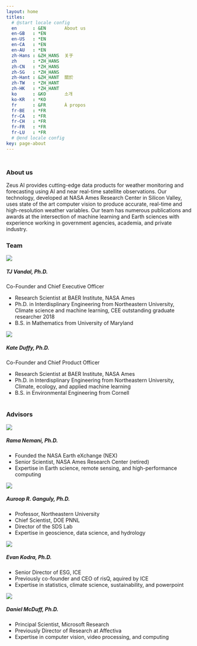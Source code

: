 ```yaml
---
layout: home
titles:
  # @start locale config
  en      : &EN       About us
  en-GB   : *EN
  en-US   : *EN
  en-CA   : *EN
  en-AU   : *EN
  zh-Hans : &ZH_HANS  关于
  zh      : *ZH_HANS
  zh-CN   : *ZH_HANS
  zh-SG   : *ZH_HANS
  zh-Hant : &ZH_HANT  關於
  zh-TW   : *ZH_HANT
  zh-HK   : *ZH_HANT
  ko      : &KO       소개
  ko-KR   : *KO
  fr      : &FR       À propos
  fr-BE   : *FR
  fr-CA   : *FR
  fr-CH   : *FR
  fr-FR   : *FR
  fr-LU   : *FR
  # @end locale config
key: page-about
---
```



<div class="hero hero--light">
  <div class="hero__content" style="padding-top: 0.5rem;">
    <h3>About us</h3>
    Zeus AI provides cutting-edge data products for weather monitoring and forecasting using AI and near real-time satellite observations.  Our technology, developed at NASA Ames Research Center in Silicon Valley, uses state of the art computer vision to produce accurate, real-time and high-resolution weather variables. Our team has numerous publications and awards at the intersection of machine learning and Earth sciences with experience working in government agencies, academia, and private industry.
  </div>
</div>

<div class="hero hero--light">
  <div class="hero__content" style="padding-top: 0.2rem;">
    <h3>Team</h3>
    <div class='grid'>
        <div class="cell cell--4">
          <div class="card__content">
              <div class="card__image">
                <img class="image" src="assets/images/Vandal_Photo.jpeg"/>
              </div>
            <h5>TJ Vandal, Ph.D.</h5>
            Co-Founder and Chief Executive Officer
			<ul>
				<li>Research Scientist at BAER Institute, NASA Ames</li>
				<li>Ph.D. in Interdisplinary Engineering from Northeastern University, Climate science and machine learning, CEE outstanding graduate researcher 2018</li>
				<li>B.S. in Mathematics from University of Maryland</li>
			</ul>
          </div>
        </div>
      <div class="cell cell--4">
        <div class="card__content">
              <div class="card__image">
                <img class="image" src="assets/images/Kate_Photo.jpeg"/>
              </div>
          <h5>Kate Duffy, Ph.D.</h5>
          Co-Founder and Chief Product Officer
			<ul>
				<li>Research Scientist at BAER Institute, NASA Ames</li>
				<li>Ph.D. in Interdisplinary Engineering from Northeastern University, Climate, ecology, and applied machine learning</li>
				<li>B.S. in Environmental Engineering from Cornell</li>
			</ul>
        </div>
      </div>
    </div>
  </div>
</div>


<div class="hero hero--light">
  <div class="hero__content" style="padding-top: 0.2rem;">
    <h3>Advisors</h3>
    <div class='grid'>
        <div class="cell cell--4">
          <div class="card__content">
              <div class="card__image">
                <img class="image" src="assets/images/rama_nemani.jpeg"/>
              </div>
            <h5>Rama Nemani, Ph.D.</h5>
			<ul>
				<li>Founded the NASA Earth eXchange (NEX)</li>
				<li>Senior Scientist, NASA Ames Research Center (retired)</li> 
				<li>Expertise in Earth science, remote sensing, and high-performance computing</li>
			</ul>
          </div>
        </div>
      <div class="cell cell--4">
        <div class="card__content">
              <div class="card__image">
                <img class="image" src="assets/images/auroop_ganguly.jpeg"/>
              </div>
          <h5>Auroop R. Ganguly, Ph.D.</h5>
			<ul>
			  <li>Professor, Northeastern University</li>
			  <li>Chief Scientist, DOE PNNL</li>
			  <li>Director of the SDS Lab</li>
			  <li>Expertise in geoscience, data science, and hydrology</li>
			</ul>
        </div>
      </div>
      <div class="cell cell--4">
        <div class="card__content">
              <div class="card__image">
                <img class="image" src="assets/images/evan_kodra.jpeg"/>
              </div>
          <h5>Evan Kodra, Ph.D.</h5>
			<ul>
				<li>Senior Director of ESG, ICE</li>
				<li>Previously co-founder and CEO of risQ, aquired by ICE</li>
				<li>Expertise in statistics, climate science, sustainability, and powerpoint</li>
			</ul>
        </div>
      </div>
      <div class="cell cell--4">
        <div class="card__content">
              <div class="card__image">
                <img class="image" src="assets/images/dan_mcduff.png"/>
              </div>
          <h5>Daniel McDuff, Ph.D.</h5>
			<ul>
			   <li>Principal Scientist, Microsoft Research</li>
			   <li>Previously Director of Research at Affectiva</li>
				<li>Expertise in computer vision, video processing, and computing</li>
			</ul>
        </div>
      </div>
     <!--  <div class="cell cell--4">
        <div class="card__content">
              <div class="card__image">
                <img class="image" src="assets/images/shyam_boriah.jpeg"/>
              </div>
          <h5>Shyam Boriah, Ph.D.</h5>
          VP of Digitial Transformation, Xylem
        </div>
      </div>
    </div>
	-->
  </div>
</div>

